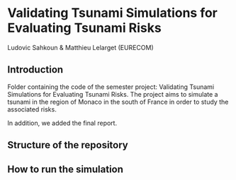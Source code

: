 # Validating Tsunami Simulations for Evaluating Tsunami Risks
Ludovic Sahkoun & Matthieu Lelarget (EURECOM)

## Introduction
Folder containing the code of the semester project: Validating Tsunami Simulations for Evaluating Tsunami Risks.
The project aims to simulate a tsunami in the region of Monaco in the south of France in order to study the associated risks.

In addition, we added the final report.

## Structure of the repository


## How to run the simulation


